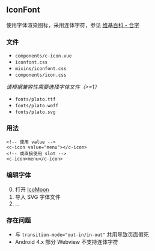 ## IconFont

使用字体渲染图标，采用连体字符，参见 [维基百科 - 合字](https://zh.wikipedia.org/wiki/合字)

### 文件

- `components/c-icon.vue`
- `iconfont.css`
- `mixins/iconfont.css`
- `components/icon.css`

*请根据兼容性需要选择字体文件（>=1）*

- `fonts/plato.ttf`
- `fonts/plato.woff`
- `fonts/plato.svg`

### 用法

``` vue
<!-- 使用 value -->
<c-icon value="menu"></c-icon>
<!-- 或直接使用 slot -->
<c-icon>menu</c-icon>
```

### 编辑字体

0. 打开 [IcoMoon](https://icomoon.io/app/#/select)
0. 导入 SVG 字体文件
0. ...

### 存在问题

- 与 `transition-mode="out-in/in-out"` 共用导致页面假死
- Android 4.x 部分 Webview 不支持连体字符
